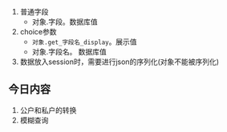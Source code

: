 1. 普通字段
   - 对象.字段。数据库值
2. choice参数
   - `对象.get_字段名_display`。展示值
   - 对象.字段名。  数据库值
3. 数据放入session时，需要进行json的序列化(对象不能被序列化)



## 今日内容

1. 公户和私户的转换
2. 模糊查询